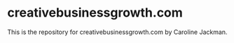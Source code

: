 # creativebusinessgrowth.com

This is the repository for creativebusinessgrowth.com by Caroline Jackman.
